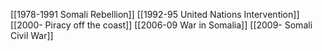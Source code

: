 [[1978-1991 Somali Rebellion]]
[[1992-95 United Nations Intervention]]
[[2000- Piracy off the coast]]
[[2006-09 War in Somalia]]
[[2009- Somali Civil War]]
